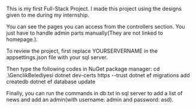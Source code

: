 This is my first Full-Stack Project. I made this project using the designs given to me during my internship.

You can see the pages you can access from the controllers section. You just have to handle admin parts manually(They are not linked to homepage.).

To review the project, first replace YOURSERVERNAME in the appsettings.json file with your sql server.

Then type the following codes in NuGet package manager:
cd .\GenclikBelediyesi
dotnet dev-certs https --trust
dotnet ef migrations add createdb
dotnet ef database update

Finally, you can run the commands in db.txt in sql server to add a list of news and add an admin(with username: admin and password: asd).
